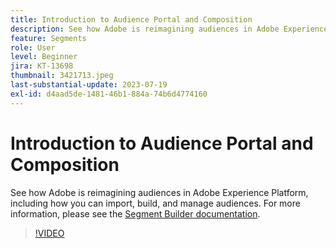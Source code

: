 ```yaml
---
title: Introduction to Audience Portal and Composition
description: See how Adobe is reimagining audiences in Adobe Experience Platform, including how you can import, build, and manage audiences.
feature: Segments
role: User
level: Beginner
jira: KT-13698
thumbnail: 3421713.jpeg
last-substantial-update: 2023-07-19
exl-id: d4aad5de-1481-46b1-884a-74b6d4774160
---
```

# Introduction to Audience Portal and Composition

See how Adobe is reimagining audiences in Adobe Experience Platform, including how you can import, build, and manage audiences. For more information, please see the [Segment Builder documentation](https://experienceleague.adobe.com/docs/experience-platform/segmentation/ui/segment-builder.html).

>[!VIDEO](https://video.tv.adobe.com/v/3421713/?learn=on)
